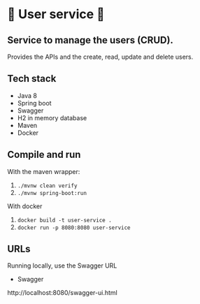 🚎 User service 🚎
============================================================================================================================

## Service to manage the users (CRUD).

Provides the APIs and the create, read, update and delete users.

## Tech stack

- Java 8
- Spring boot
- Swagger
- H2 in memory database
- Maven
- Docker

## Compile and run

With the maven wrapper:

1) `./mvnw clean verify`
2) `./mvnw spring-boot:run`

With docker

1) `docker build -t user-service .`
2) `docker run -p 8080:8080 user-service`

## URLs

Running locally, use the Swagger URL

- Swagger

http://localhost:8080/swagger-ui.html